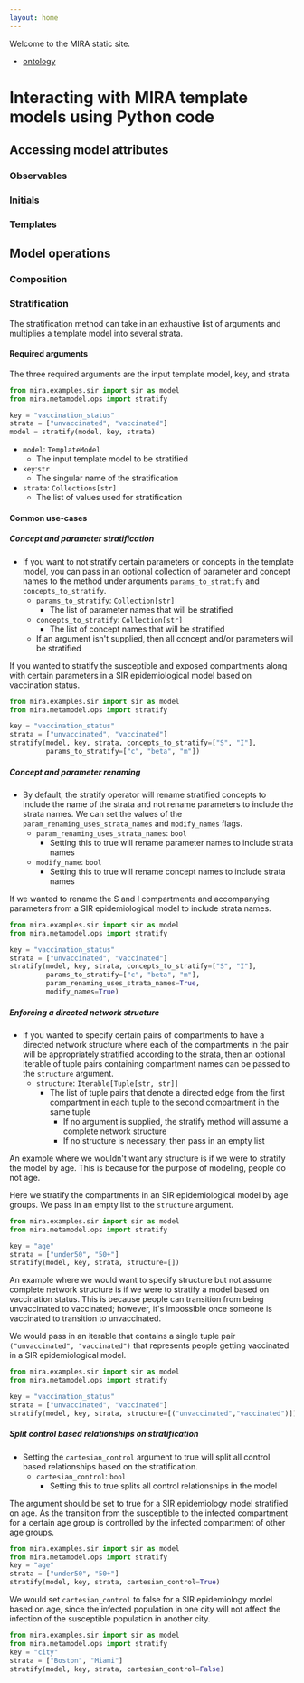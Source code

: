 ```yaml
---
layout: home
---
```


Welcome to the MIRA static site.

- [ontology](/ontology)

# Interacting with MIRA template models using Python code

## Accessing model attributes

### Observables

### Initials

### Templates

## Model operations

### Composition

### Stratification

The stratification method can take in an exhaustive list of arguments and
multiplies a template model into several strata.

#### Required arguments

The three required arguments are the input template model, key, and strata

```python
from mira.examples.sir import sir as model
from mira.metamodel.ops import stratify

key = "vaccination_status"
strata = ["unvaccinated", "vaccinated"]
model = stratify(model, key, strata)
```

- `model`: `TemplateModel`
    - The input template model to be stratified
- `key`:`str`
    - The singular name of the stratification
- `strata`: `Collections[str]`
    - The list of values used for stratification

#### Common use-cases

##### Concept and parameter stratification

- If you want to not stratify certain parameters or concepts in the template
  model, you can pass in an optional collection of parameter and concept names
  to the
  method under arguments `params_to_stratify` and `concepts_to_stratify`.
    - `params_to_stratify`: `Collection[str]`
        - The list of parameter names that will be stratified
    - `concepts_to_stratify`: `Collection[str]`
        - The list of concept names that will be stratified
    - If an argument isn't supplied, then all concept and/or parameters will be
      stratified

If you wanted to stratify the susceptible and exposed compartments along with
certain parameters in a SIR epidemiological model based on vaccination status.

```python
from mira.examples.sir import sir as model
from mira.metamodel.ops import stratify

key = "vaccination_status"
strata = ["unvaccinated", "vaccinated"]
stratify(model, key, strata, concepts_to_stratify=["S", "I"],
         params_to_stratify=["c", "beta", "m"])
```

##### Concept and parameter renaming

- By default, the stratify operator will rename stratified concepts to include
  the name of the strata and not rename parameters to include the strata names.
  We can
  set the values of the `param_renaming_uses_strata_names` and `modify_names`
  flags.
    - `param_renaming_uses_strata_names`: `bool`
        - Setting this to true will rename parameter names to include strata
          names
    - `modify_name`: `bool`
        - Setting this to true will rename concept names to include strata names

If we wanted to rename the S and I compartments and accompanying parameters from a SIR epidemiological model to include
strata names.

```python
from mira.examples.sir import sir as model
from mira.metamodel.ops import stratify

key = "vaccination_status"
strata = ["unvaccinated", "vaccinated"]
stratify(model, key, strata, concepts_to_stratify=["S", "I"],
         params_to_stratify=["c", "beta", "m"],
         param_renaming_uses_strata_names=True,
         modify_names=True)
```

##### Enforcing a directed network structure

- If you wanted to specify certain pairs of compartments to have a directed
  network structure where
  each of the compartments in the pair will be appropriately stratified
  according to the strata, then
  an optional iterable of tuple pairs containing compartment names can be passed
  to the `structure`
  argument.
    - `structure`: `Iterable[Tuple[str, str]]`
        - The list of tuple pairs that denote a directed edge from the first
          compartment in each tuple
          to the second compartment in the same tuple
            - If no argument is supplied, the stratify method will assume a
              complete network structure
            - If no structure is necessary, then pass in an empty list

An example where we wouldn't want any structure is if we were to stratify the
model by age. This is
because for the purpose of modeling, people do not age.

Here we stratify the compartments in an SIR epidemiological model by age groups.
We pass in an empty list to the `structure` argument.

```python
from mira.examples.sir import sir as model
from mira.metamodel.ops import stratify

key = "age"
strata = ["under50", "50+"]
stratify(model, key, strata, structure=[])
```
      
An example where we would want to specify structure but not assume complete network structure is if we
were to stratify a model based on vaccination status. This is because people can transition from being unvaccinated
to vaccinated; however, it's impossible once someone is vaccinated to transition to unvaccinated. 

We would pass in an iterable that contains a single tuple pair `("unvaccinated", "vaccinated")` that represents
people getting vaccinated in a SIR epidemiological model. 

```python
from mira.examples.sir import sir as model
from mira.metamodel.ops import stratify

key = "vaccination_status"
strata = ["unvaccinated", "vaccinated"]
stratify(model, key, strata, structure=[("unvaccinated","vaccinated")])
```

##### Split control based relationships on stratification
- Setting the `cartesian_control` argument to true will split all control based relationships based on the stratification.
  - `cartesian_control`: `bool`
    - Setting this to true splits all control relationships in the model 

The argument should be set to true for a SIR epidemiology model stratified on age. As the transition from the susceptible
to the infected compartment for a certain age group is controlled by the infected compartment of other age groups. 

```python
from mira.examples.sir import sir as model
from mira.metamodel.ops import stratify
key = "age"
strata = ["under50", "50+"]
stratify(model, key, strata, cartesian_control=True)
```

We would set `cartesian_control` to false for a SIR epidemiology model based on age, since the infected population in one city will not
affect the infection of the susceptible population in another city. 

```python
from mira.examples.sir import sir as model
from mira.metamodel.ops import stratify
key = "city"
strata = ["Boston", "Miami"]
stratify(model, key, strata, cartesian_control=False)
```
